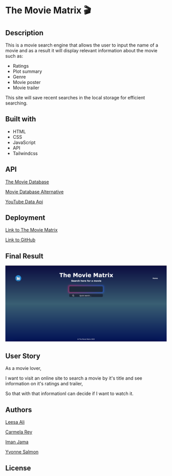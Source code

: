 # The Movie Matrix 🎬

## Description
This is a movie search engine that allows the user to input the name of a movie and as a result it will display relevant information about the movie such as:
- Ratings
- Plot summary
- Genre 
- Movie poster
- Movie trailer 

This site will save recent searches in the local storage for efficient searching.

## Built with
- HTML
- CSS
- JavaScript
- API
- Tailwindcss

## API
[The Movie Database](https://www.themoviedb.org/?language=en-GB)


[Movie Database Alternative](https://rapidapi.com/rapidapi/api/movie-database-alternative/details)

[YouTube Data Api](https://developers.google.com/youtube/v3)

## Deployment
[Link to The Movie Matrix]()

[Link to GitHub](https://github.com/Leesaal/TheMovieMatrix)

## Final Result

![Final Result](./assets/images/final-result-01.png)


## User Story
As a movie lover,

I want to visit an online site to search a movie by it's title and see information on it's ratings and trailer,

So that with that informationI can decide if I want to watch it.

## Authors
[Leesa Ali](https://github.com/Leesaal)

[Carmela Rey](https://github.com/Cdrcar)

[Iman Jama](https://github.com/Iman-Jama)

[Yvonne Salmon](https://github.com/SalmY001)


## License
